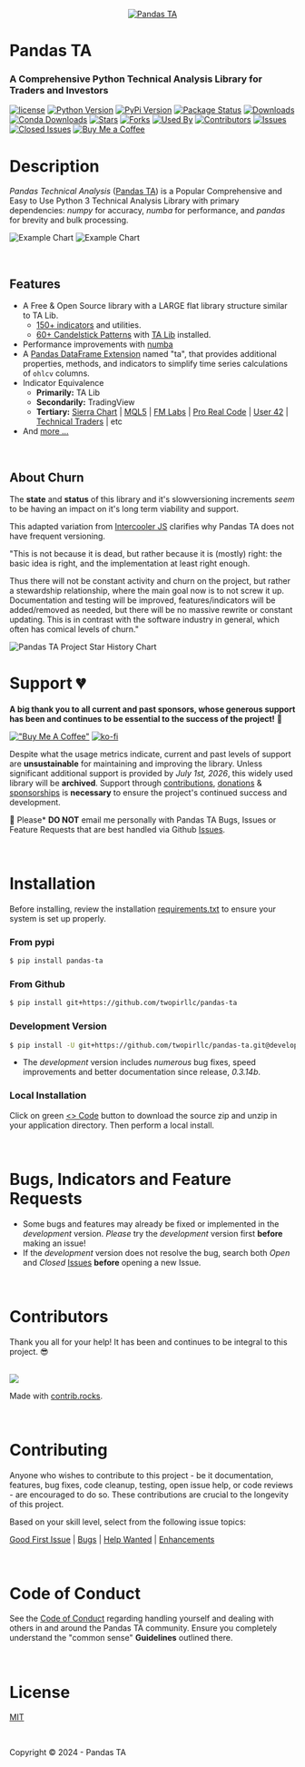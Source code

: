 <p align="center">
  <a href="https://www.pandas-ta.dev"><img src="images/ta-logo.png" alt="Pandas TA"></a>
</p>

# Pandas TA
### A Comprehensive Python Technical Analysis Library for Traders and Investors

[![license](https://img.shields.io/github/license/twopirllc/pandas-ta)](#license)
[![Python Version](https://img.shields.io/pypi/pyversions/pandas-ta?style=flat)](https://pypi.org/project/pandas_ta/)
[![PyPi Version](https://img.shields.io/pypi/v/pandas-ta?style=flat)](https://pypi.org/project/pandas_ta/)
[![Package Status](https://img.shields.io/pypi/status/pandas-ta?style=flat)](https://pypi.org/project/pandas_ta/)
[![Downloads](https://img.shields.io/pypi/dm/pandas_ta?style=flat)](https://pypistats.org/packages/pandas_ta)
[![Conda Downloads](https://img.shields.io/conda/dn/conda-forge/pandas-ta.svg?label=Conda%20downloads)](https://anaconda.org/conda-forge/pandas-ta)
[![Stars](https://img.shields.io/github/stars/twopirllc/pandas-ta?style=flat)](#stars)
[![Forks](https://img.shields.io/github/forks/twopirllc/pandas-ta?style=flat)](#forks)
[![Used By](https://img.shields.io/badge/used_by-258-orange.svg?style=flat)](#usedby)
[![Contributors](https://img.shields.io/github/contributors/twopirllc/pandas-ta?style=flat)](#contributors)
[![Issues](https://img.shields.io/github/issues-raw/twopirllc/pandas-ta?style=flat)](#issues)
[![Closed Issues](https://img.shields.io/github/issues-closed-raw/twopirllc/pandas-ta?style=flat)](#closed-issues)
[![Buy Me a Coffee](https://img.shields.io/badge/buy_me_a_coffee-orange.svg?style=flat)](https://www.buymeacoffee.com/twopirllc)

# Description

_Pandas Technical Analysis_ ([Pandas TA](https://www.pandas-ta.dev)) is a Popular Comprehensive and Easy to Use Python 3 Technical Analysis Library with primary dependencies: _numpy_ for accuracy, _numba_ for performance, and _pandas_ for brevity and bulk processing.

![Example Chart](/images/SPY_Chart.png)
![Example Chart](/images/SPY_VOL.png)

<br>


## Features
* A Free & Open Source library with a LARGE flat library structure similar to TA Lib.
  * [150+ indicators](https://www.pandas-ta.dev) and utilities.
  * [60+ Candelstick Patterns](https://www.pandas-ta.dev) with [TA Lib](https://ta-lib.org/) installed.
* Performance improvements with [numba](https://github.com/numba/numba)
* A [Pandas DataFrame Extension](https://pandas.pydata.org/docs/development/extending.html) named "ta", that provides additional properties, methods, and indicators to simplify time series calculations of ```ohlcv``` columns.
* Indicator Equivalence
  * **Primarily:** TA Lib
  * **Secondarily:** TradingView
  * **Tertiary:** [Sierra Chart](https://search.sierrachart.com/?Query=indicators&submitted=true) | [MQL5](https://www.mql5.com) | [FM Labs](https://www.fmlabs.com/reference/default.htm) | [Pro Real Code](https://www.prorealcode.com/prorealtime-indicators) | [User 42](https://user42.tuxfamily.org/chart/manual/index.html) | [Technical Traders](http://technical.traders.com/tradersonline/FeedTT-2014.html) | etc
* And [more ...](https://www.pandas-ta.dev/#features)

<br>

## About Churn
The **state** and **status** of this library and it's slowversioning increments _seem_ to be having an impact on it's long term viability and support.

This adapted variation from [Intercooler JS](https://intercoolerjs.org/docs#conclusion) clarifies  why Pandas TA does not have frequent versioning.

"This is not because it is dead, but rather because it is (mostly) right: the basic idea is right, and the implementation at least right enough.

Thus there will not be constant activity and churn on the project, but rather a stewardship relationship, where the main goal now is to not screw it up. Documentation and testing will be improved, features/indicators will be added/removed as needed, but there will be no massive rewrite or constant updating. This is in contrast with the software industry in general, which often has comical levels of churn."

<picture>
  <source media="(prefers-color-scheme: dark)" srcset="https://api.star-history.com/svg?repos=twopirllc/pandas-ta&type=Date&theme=dark" />
  <source media="(prefers-color-scheme: light)" srcset="https://api.star-history.com/svg?repos=twopirllc/pandas-ta&type=Date" />
  <img alt="Pandas TA Project Star History Chart" src="https://api.star-history.com/svg?repos=twopirllc/pandas-ta&type=Date" />
</picture>

<br>


# Support :broken_heart:
**A big thank you to all current and past sponsors, whose generous support has been and continues to be essential to the success of the project!** :pray:

[!["Buy Me A Coffee"](https://www.buymeacoffee.com/assets/img/custom_images/orange_img.png)](https://www.buymeacoffee.com/twopirllc) [![ko-fi](https://ko-fi.com/img/githubbutton_sm.svg)](https://ko-fi.com/K3K4ZRH9D)

Despite what the usage metrics indicate, current and past levels of support are **unsustainable** for maintaining and improving the library. Unless  significant additional support is provided by _July 1st, 2026_, this widely used library will be **archived**. Support through [contributions](https://github.com/twopirllc/pandas-ta/labels/help%20wanted), [donations](https://www.buymeacoffee.com/twopirllc) & [sponsorships](https://github.com/twopirllc) is **necessary** to ensure the project's continued success and development.

:stop_sign: Please* **DO NOT** email me personally with Pandas TA Bugs, Issues or Feature Requests that are best handled via Github [Issues](https://github.com/twopirllc/pandas-ta/issues).

<br>


# Installation
Before installing, review the installation [requirements.txt](https://github.com/twopirllc/pandas-ta/requirements.txt) to ensure your system is set up properly.

### From pypi
```sh
$ pip install pandas-ta
```

### From Github
```sh
$ pip install git+https://github.com/twopirllc/pandas-ta
```

### Development Version
```sh
$ pip install -U git+https://github.com/twopirllc/pandas-ta.git@development
```
* The _development_ version includes _numerous_ bug fixes, speed improvements and better documentation since release, _0.3.14b_.

### Local Installation
Click on green [<> Code](https://github.com/twopirllc/pandas-ta) button to download the source zip and unzip in your application directory. Then perform a local install.

<br>


# Bugs, Indicators and Feature Requests
* Some bugs and features may already be fixed or implemented in the _development_ version. _Please_ try the _development_ version first **before** making an issue!
* If the _development_ version does not resolve the bug, search both _Open_ and _Closed_ [Issues](https://github.com/twopirllc/pandas-ta/issues) **before** opening a new Issue.

<br>


# Contributors
Thank you all for your help! It has been and continues to be integral to this project. :sunglasses:

<br>

<a href="https://github.com/twopirllc/pandas-ta/graphs/contributors">
  <img src="https://contrib.rocks/image?anon=1&repo=twopirllc/pandas-ta" noZoom />
</a>

Made with [contrib.rocks](https://contrib.rocks).

<br>


# Contributing
Anyone who wishes to contribute to this project - be it documentation, features, bug fixes, code cleanup, testing, open issue help, or code reviews - are encouraged to do so. These contributions are crucial to the longevity of this project.

Based on your skill level, select from the following issue topics:

[Good First Issue](https://github.com/twopirllc/pandas-ta/labels/good%20first%20issue) | [Bugs](https://github.com/twopirllc/pandas-ta/labels/bug) | [Help Wanted](https://github.com/twopirllc/pandas-ta/labels/help%20wanted) | [Enhancements](https://github.com/twopirllc/pandas-ta/labels/enhancement)

<br>


# Code of Conduct
See the [Code of Conduct](https://github.com/twopirllc/pandas-ta?tab=coc-ov-file) regarding handling yourself and dealing with others in and around the Pandas TA community. Ensure you completely understand the "common sense" **Guidelines** outlined there.

<br>


# License
[MIT](https://github.com/twopirllc/pandas-ta/LICENSE)

<br>

Copyright © 2024 - Pandas TA
